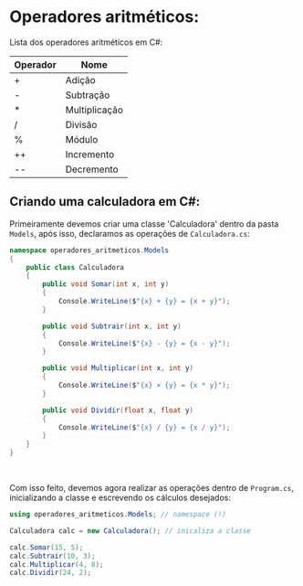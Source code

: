 # Operadores aritméticos:

Lista dos operadores aritméticos em C#:

| Operador | Nome | 
|----------|------|
| + | Adição |
| - | Subtração |
| * | Multiplicação |
| / | Divisão |
| % | Módulo
| ++ | Incremento |
| -- | Decremento |

## Criando uma calculadora em C#:

Primeiramente devemos criar uma classe 'Calculadora' dentro da pasta `Models`, após isso, declaramos as operações de `Calculadora.cs`:

```cs
namespace operadores_aritmeticos.Models
{
    public class Calculadora
    {
        public void Somar(int x, int y)
        {
            Console.WriteLine($"{x} + {y} = {x + y}");
        }

        public void Subtrair(int x, int y)
        {
            Console.WriteLine($"{x} - {y} = {x - y}");
        }

        public void Multiplicar(int x, int y)
        {
            Console.WriteLine($"{x} × {y} = {x * y}");
        }

        public void Dividir(float x, float y)
        {
            Console.WriteLine($"{x} / {y} = {x / y}");
        }
    }
}
```

<Br>

Com isso feito, devemos agora realizar as operações dentro de `Program.cs`, inicializando a classe e escrevendo os cálculos desejados:

```cs
using operadores_aritmeticos.Models; // namespace (!)

Calculadora calc = new Calculadora(); // inicaliza a classe

calc.Somar(15, 5);
calc.Subtrair(10, 3);
calc.Multiplicar(4, 8);
calc.Dividir(24, 2);
```